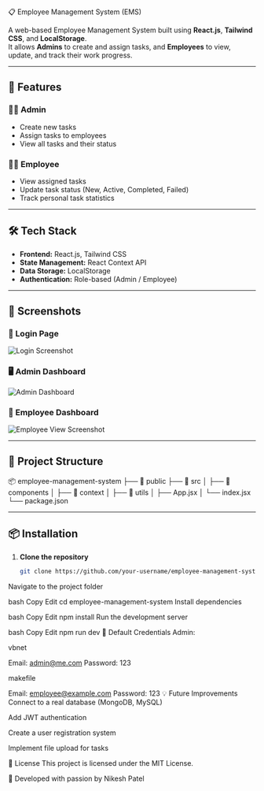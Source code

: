  📋 Employee Management System (EMS)

A web-based Employee Management System built using **React.js**, **Tailwind CSS**, and **LocalStorage**.  
It allows **Admins** to create and assign tasks, and **Employees** to view, update, and track their work progress.

---

## 🚀 Features

### 👩‍💼 Admin
- Create new tasks
- Assign tasks to employees
- View all tasks and their status

### 👨‍💻 Employee
- View assigned tasks
- Update task status (New, Active, Completed, Failed)
- Track personal task statistics

---

## 🛠 Tech Stack
- **Frontend:** React.js, Tailwind CSS
- **State Management:** React Context API
- **Data Storage:** LocalStorage
- **Authentication:** Role-based (Admin / Employee)

---

## 📸 Screenshots

### 🔑 Login Page
![Login Screenshot](screenshots/login.png)

### 🖥 Admin Dashboard
![Admin Dashboard](
<img width="895" height="860" alt="Image" src="https://github.com/user-attachments/assets/8127eb61-fcdd-46bb-9d06-f819356b0aa2" />)

### 💼 Employee Dashboard
![Employee View Screenshot](https://github.com/user-attachments/assets/06eca084-3870-48a7-862c-c235033634e6)



---

## 📂 Project Structure
📦 employee-management-system
├── 📂 public
├── 📂 src
│ ├── 📂 components
│ ├── 📂 context
│ ├── 📂 utils
│ ├── App.jsx
│ └── index.jsx
└── package.json

---

## 📦 Installation

1. **Clone the repository**
   ```bash
   git clone https://github.com/your-username/employee-management-system.git
Navigate to the project folder

bash
Copy
Edit
cd employee-management-system
Install dependencies

bash
Copy
Edit
npm install
Run the development server

bash
Copy
Edit
npm run dev
🔐 Default Credentials
Admin:

vbnet

Email: admin@me.com
Password: 123


makefile

Email: employee@example.com
Password: 123
💡 Future Improvements
Connect to a real database (MongoDB, MySQL)

Add JWT authentication

Create a user registration system

Implement file upload for tasks

📜 License
This project is licensed under the MIT License.

🖤 Developed with passion by Nikesh Patel

